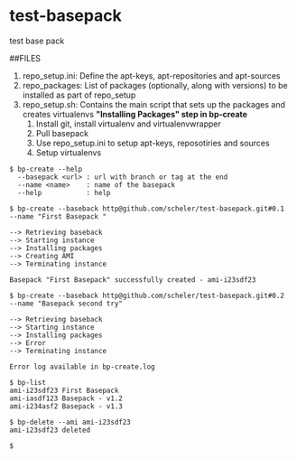 test-basepack
=============

test base pack

##FILES

1. repo_setup.ini: Define the apt-keys, apt-repositories and apt-sources
2. repo_packages: List of packages (optionally, along with versions) to be installed as part of repo_setup
3. repo_setup.sh: Contains the main script that sets up the packages and creates virtualenvs
**"Installing Packages" step in bp-create**
	1. Install git, install virtualenv and virtualenvwrapper
	2. Pull basepack
	3. Use repo_setup.ini to setup apt-keys, reposotiries and sources
	4. Setup virtualenvs

```
$ bp-create --help
  --basepack <url> : url with branch or tag at the end
  --name <name>    : name of the basepack
  --help           : help

$ bp-create --baseback http@github.com/scheler/test-basepack.git#0.1  --name "First Basepack "

--> Retrieving baseback
--> Starting instance 
--> Installing packages
--> Creating AMI
--> Terminating instance

Basepack "First Basepack" successfully created - ami-i23sdf23

$ bp-create --baseback http@github.com/scheler/test-basepack.git#0.2  --name "Basepack second try"

--> Retrieving baseback
--> Starting instance 
--> Installing packages
--> Error
--> Terminating instance

Error log available in bp-create.log

$ bp-list 
ami-i23sdf23 First Basepack
ami-iasdf123 Basepack - v1.2
ami-i234asf2 Basepack - v1.3

$ bp-delete --ami ami-i23sdf23
ami-i23sdf23 deleted

$ 

```
